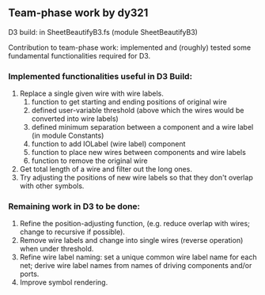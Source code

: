 ## Team-phase work by dy321
D3 build: in SheetBeautifyB3.fs (module SheetBeautifyB3)

Contribution to team-phase work: implemented and (roughly) tested some fundamental functionalities required for D3.

### Implemented functionalities useful in D3 Build:
1. Replace a single given wire with wire labels.
    1. function to get starting and ending positions of original wire
    2. defined user-variable threshold (above which the wires would be converted into wire labels)
    3. defined minimum separation between a component and a wire label (in module Constants)
    4. function to add IOLabel (wire label) component
    5. function to place new wires between components and wire labels
    6. function to remove the original wire
2. Get total length of a wire and filter out the long ones.
3. Try adjusting the positions of new wire labels so that they don't overlap with other symbols.

### Remaining work in D3 to be done:
1. Refine the position-adjusting function, (e.g. reduce overlap with wires; change to recursive if possible).
2. Remove wire labels and change into single wires (reverse operation) when under threshold.
3. Refine wire label naming: set a unique common wire label name for each net; derive wire label names from names of driving components and/or ports.
4. Improve symbol rendering.

